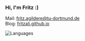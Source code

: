 ### Hi, I'm Fritz :)

Mail: [fritz.agildere@tu-dortmund.de](mailto:fritz.agildere@tu-dortmund.de)\
Blog: [fritzali.github.io](https://fritzali.github.io)

![Languages](https://github-readme-stats.vercel.app/api/top-langs/?username=fritzali&border_radius=10&card_width=250&custom_title=Languages&hide_border=true&hide_progress=true&theme=transparent)
